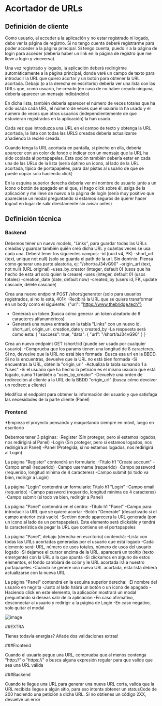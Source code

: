 # Acortador de URLs

## Definición de cliente

Como usuario, al acceder a la aplicación y no estar registrado ni logado, debo ver la página de registro.
Si no tengo cuenta deberé registrarme para poder acceder a la página principal.
Si tengo cuenta, puedo ir a la página de login para acceder (debería haber un link en la página de registro que me lleve a login y viceversa).

Una vez registrado y logado, la aplicación deberá redirigirme automáticamente a la página principal, donde veré un campo de texto para introducir la URL que quiero acortar
y un botón para obtener la URL acortada. Debajo (o a la derecha en escritorio) debería ver una lista con las URLs que, como usuario, he creado (en caso de no haber creado ninguna, debería aparecer un mensaje indicándolo)

En dicha lista, también debería aparecer el número de veces totales que ha sido usada cada URL, el número de veces que el usuario la ha usado y el número de veces que otros usuarios
(independientemente de que estuvieran registrados en la aplicación) la han usado.

Cada vez que introduzca una URL en el campo de texto y obtenga la URL acortada, la lista con todas las URLS creadas debería actualizarse añadiendo la recién creada.

Cuando tenga la URL acortada en pantalla, si pincho en ella, debería aparecer con un color de fondo e indicar con un mensaje que la URL ha sido copiada al portapapeles. Esta opción también
debería estar en cada una de las URLs de la lista (sería óptimo un icono, al lado de la URL acortada, típico de portapapeles, para dar pistas al usuario de que se puede copiar solo haciendo click)

En la esquina superior derecha debería ver mi nombre de usuario junto a un icono o botón de apagado en el que, si hago click sobre él, salga de la aplicación y me lleve de nuevo a la página de login
(sería muy positivo que apareciese un modal preguntando si estamos seguros de querer hacer logout en lugar de salir directamente sin avisar antes)

## Definición técnica

### Backend

Debemos tener un nuevo modelo, "Links", para guardar todas las URLs creadas y guardar también quién creó dicha URL y cuántas veces se usa cada una. Deberá tener los siguientes campos:
-id (uuid v4, PK)
-short_url (text, unique not null) (solo se guarda el path de la url. Sin dominio. Piensa cómo generar una parte aleatoria, ej: "/short/aJ34vG90"
-origin_url (text, not null) (URL original)
-uses_by_creator (integer, default 0) (usos que ha hecho de esta url solo quien la crease)
-uses (integer, default 0) (usos totales)
-creation_date (date, default now)
-created_by (users id, FK, update cascade, delete cascade)

Crea una nuevo endpoint POST /short/generator (solo para usuarios registrados, si no lo está, 401):
-Recibirá la URL que se quiere transformar en un body como el siguiente:`
{"url": "https://www.thebridge.tech"}

- Generará un token (busca cómo generar un token aleatorio de 8 caracteres alfanuméricos)
- Generará una nueva entrada en la tabla "Links" con un nuevo id, short_url, origin_url, creation_date y created_by
-La respuesta será como esta:
{
  "success": true,
  "data": {
    "url": "/short/aJ34vG90"
  }
}

Crea un nuevo endpoint GET /short/:id (puede ser usado por cualquier usuario):
-Comprueba que los params tienen una longitud de 8 caracteres. Si no, devuelve que la URL no está bien formada
-Busca esa url en la BBDD. Si no la encuentras, devuelve que la URL no está bien formada
-Si encuentras la URL, obtén la "origin_url"
-Actualiza la tabla sumando 1 a "uses"
-Si el usuario que ha hecho la petición es el mismo usuario que está logado, suma 1 también a "uses_by_creator"
-Devuelve una orden de redirección al cliente a la URL de la BBDD "origin_url" (busca cómo devolver un redirect a cliente)

Modifica el endpoint para obtener la información del usuario y que satisfaga las necesidades de la parte cliente (Panel)

### Frontend

*Empieza el proyecto pensando y maquetando siempre en móvil, luego en escritorio

Debemos tener 3 páginas:
-Register (Sin proteger, pero si estamos logados, nos redirigirá al Panel)
-Login (Sin proteger, pero si estamos logados, nos redirigirá al Panel)
-Panel (Protegida, si no estamos logados, nos redirigirá al Login)

La página "Register" contendrá un formulario:
-Título h1 "Create account"
-Campo email (requerido)
-Campo username (requerido)
-Campo password (requerido, longitud mínima de 4 caracteres)
-Campo submit (si todo va bien, redirigir a Login)

La página "Login" contendrá un formulario:
Título h1 "Login"
-Campo email (requerido)
-Campo password (requerido, longitud mínima de 4 caracteres)
-Campo submit (si todo va bien, redirigir a Panel)

La página "Panel" contendrá en el centro:
-Título h1 "Panel"
-Campo para introducir la URL que se quiere acortar
-Botón "Generate" (desactivado si el campo anterior está vacío)
-Section donde aparecerá la URL generada (pon un icono al lado de un portapapeles). Este elemento será clickable y tendrá la característica de pegar la URL que contiene en el portapapeles

La página "Panel", debajo (derecha en escritorio) contendrá:
-Lista con todas las URLs acortadas generadas por el usuario que está logado
-Cada elemento será: URL, número de usos totales, número de usos del usuario logado
-Si dejamos el cursor encima de la URL, aparecerá un tooltip (texto emergente) con la URL a la que apunta
-Si clickamos en alguno de estos elementos, el fondo cambiará de color y le URL acortada irá a nuestro portapapeles
-Cuando se genere una nueva URL acortada, esta lista deberá actualizarse con la nueva URL

La página "Panel" contendrá en la esquina superior derecha:
-El nombre del usuario en negrita
-Justo al lado habrá un botón o un icono de apagado
-Haciendo click en este elemento, la aplicación mostrará un modal preguntando si deseas salir de la aplicación
-En caso afirmativo, desconectar al usuario y redirigir a la página de Login
-En caso negativo, solo quitar el modal

![image](https://github.com/TheBridge-FullStackDeveloper/fs-pt0123-url-shorter-exercise/assets/31268447/755fa4c4-5abf-40fe-ae02-598db04be9e0)

##EXTRA

Tienes todavía energias? Añade dos validaciones extras!

###Frontend

Cuando el usuario pegue una URL, comprueba que al menos contenga "http://" o "https://" o busca alguna expresión regular para que valide que sea una URL válida

###Backend

Cuando te llegue una URL para generar una nueva URL corta, valida que la URL recibida llegue a algún sitio, para eso intenta obtener un statusCode de 200 haciendo una petición a dicha URL.
Si no obtienes un código 2XX, devuelve un error
